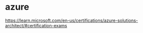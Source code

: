 # azure

https://learn.microsoft.com/en-us/certifications/azure-solutions-architect/#certification-exams
